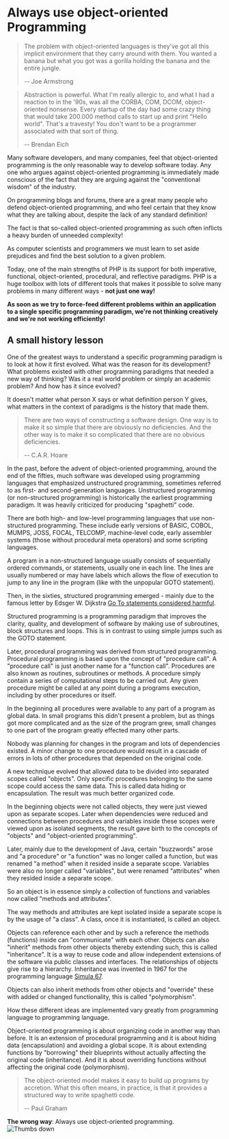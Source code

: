 # Always use object-oriented Programming #

> The problem with object-oriented languages is they’ve got all this implicit environment that they carry around with them. You wanted a banana but what you got was a gorilla holding the banana and the entire jungle.
>
> -- Joe Armstrong

> Abstraction is powerful. What I'm really allergic to, and what I had a reaction to in the '90s, was all the CORBA, COM, DCOM, object-oriented nonsense. Every startup of the day had some crazy thing that would take 200.000 method calls to start up and print "Hello world". That's a travesty! You don't want to be a programmer associated with that sort of thing.
>
> -- Brendan Eich

Many software developers, and many companies, feel that object-oriented programming is the only reasonable way to develop software today. Any one who argues against object-oriented programming is immediately made conscious of the fact that they are arguing against the "conventional wisdom" of the industry.

On programming blogs and forums, there are a great many people who defend object-oriented programming, and who feel certain that they know what they are talking about, despite the lack of any standard definition!

The fact is that so-called object-oriented programming as such often inflicts a heavy burden of unneeded complexity!

As computer scientists and programmers we must learn to set aside prejudices and find the best solution to a given problem.

Today, one of the main strengths of PHP is its support for both imperative, functional, object-oriented, procedural, and reflective paradigms. PHP is a huge toolbox with lots of different tools that makes it possible to solve many problems in many different ways - **not just one way!**

**As soon as we try to force-feed different problems within an application to a single specific programming paradigm, we're not thinking creatively and we're not working efficiently!**

## A small history lesson ##

One of the greatest ways to understand a specific programming paradigm is to look at how it first evolved. What was the reason for its development? What problems existed with other programming paradigms that needed a new way of thinking? Was it a real world problem or simply an academic problem? And how has it since evolved?

It doesn't matter what person X says or what definition person Y gives, what matters in the context of paradigms is the history that made them.

> There are two ways of constructing a software design.  One way is to make it so simple that there are obviously no deficiencies. And the other way is to make it so complicated that there are no obvious deficiencies.
>
> -- C.A.R. Hoare

In the past, before the advent of object-oriented programming, around the end of the fifties, much software was developed using programming languages that emphasized unstructured programming, sometimes referred to as first- and second-generation languages. Unstructured programming (or non-structured programming) is historically the earliest programming paradigm. It was heavily criticized for producing "spaghetti" code.

There are both high- and low-level programming languages that use non-structured programming. These include early versions of BASIC, COBOL, MUMPS, JOSS, FOCAL, TELCOMP, machine-level code, early assembler systems (those without procedural meta operators) and some scripting languages.

A program in a non-structured language usually consists of sequentially ordered commands, or statements, usually one in each line. The lines are usually numbered or may have labels which allows the flow of execution to jump to any line in the program (like with the unpopular GOTO statement).

Then, in the sixties, structured programming emerged - mainly due to the famous letter by Edsger W. Dijkstra [Go To statements considered harmful](http://www.u.arizona.edu/~rubinson/copyright_violations/Go_To_Considered_Harmful.html).

Structured programming is a programming paradigm that improves the clarity, quality, and development of software by making use of subroutines, block structures and loops. This is in contrast to using simple jumps such as the GOTO statement.

Later, procedural programming was derived from structured programming. Procedural programming is based upon the concept of "procedure call". A "procedure call" is just another name for a "function call". Procedures are also known as routines, subroutines or methods. A procedure simply contain a series of computational steps to be carried out. Any given procedure might be called at any point during a programs execution, including by other procedures or itself.

In the beginning all procedures were available to any part of a program as global data. In small programs this didn't present a problem, but as things got more complicated and as the size of the program grew, small changes to one part of the program greatly effected many other parts.

Nobody was planning for changes in the program and lots of dependencies existed. A minor change to one procedure would result in a cascade of errors in lots of other procedures that depended on the original code.

A new technique evolved that allowed data to be divided into separated scopes called "objects". Only specific procedures belonging to the same scope could access the same data. This is called data hiding or encapsulation. The result was much better organized code.

In the beginning objects were not called objects, they were just viewed upon as separate scopes. Later when dependencies were reduced and connections between procedures and variables inside these scopes were viewed upon as isolated segments, the result gave birth to the concepts of "objects" and "object-oriented programming".

Later, mainly due to the development of Java, certain "buzzwords" arose and "a procedure" or "a function" was no longer called a function, but was renamed "a method" when it resided inside a separate scope. Variables were also no longer called "variables", but were renamed "attributes" when they resided inside a separate scope.

So an object is in essence simply a collection of functions and variables now called "methods and attributes".

The way methods and attributes are kept isolated inside a separate scope is by the usage of "a class". A class, once it is instantiated, is called an object.

Objects can reference each other and by such a reference the methods (functions) inside can "communicate" with each other. Objects can also "inherit" methods from other objects thereby extending such, this is called "inheritance".  It is a way to reuse code and allow independent extensions of the software via public classes and interfaces. The relationships of objects give rise to a hierarchy. Inheritance was invented in 1967 for the programming language [Simula 67](http://en.wikipedia.org/wiki/Simula).

Objects can also inherit methods from other objects and "override" these with added or changed functionality, this is called "polymorphism".

How these different ideas are implemented vary greatly from programming language to programming language.

Object-oriented programming is about organizing code in another way than before. It is an extension of procedural programming and it is about hiding data (encapsulation) and avoiding a global scope. It is about extending functions by "borrowing" their blueprints without actually affecting the original code (inheritance). And it is about overriding functions without affecting the original code (polymorphism).

> The object-oriented model makes it easy to build up programs by accretion. What this often means, in practice, is that it provides a structured way to write spaghetti code.
>
> -- Paul Graham

**The wrong way**: Always use object-oriented programming. ![Thumbs down](img/thumbs-down.png)
